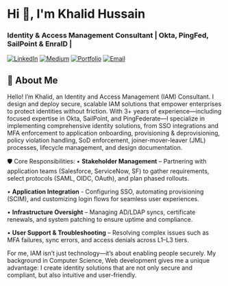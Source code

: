 # Hi 👋, I'm Khalid Hussain

### Identity & Access Management Consultant | Okta, PingFed, SailPoint & EnraID |

[![LinkedIn](https://img.shields.io/badge/LinkedIn-Connect-%230077B5?style=for-the-badge&logo=linkedin)](https://www.linkedin.com/in/iam-khalidhussain/)
[![Medium](https://img.shields.io/badge/Medium-Follow-%23000000?style=for-the-badge&logo=medium)](https://medium.com/@khalid.ghulbi22)
[![Portfolio](https://img.shields.io/badge/Portfolio-Visit-%23FFA500?style=for-the-badge)](https://khalidhussain.live)
[![Email](https://img.shields.io/badge/Email-Contact%20Me-%23D14836?style=for-the-badge&logo=gmail)](mailto:work.khalidhussain@gmail.com)

## 🔐 About Me

Hello! I’m Khalid, an Identity and Access Management (IAM) Consultant. I design and deploy secure, scalable IAM solutions that empower enterprises to protect identities without friction. With 3+ years of experience—including focused expertise in Okta, SailPoint, and PingFederate—I specialize in implementing comprehensive identity solutions, from SSO integrations and MFA enforcement to application onboarding, provisioning & deprovisioning, policy violation handling, SoD enforcement, joiner-mover-leaver (JML) processes, lifecycle management, and design documentation.


🛡️ Core Responsibilities:
• **Stakeholder Management** – Partnering with application teams (Salesforce, ServiceNow, SF) to gather requirements, select protocols (SAML, OIDC, OAuth), and plan phased rollouts.

• **Application Integration** - Configuring SSO, automating provisioning (SCIM), and customizing login flows for seamless user experiences.

• **Infrastructure Oversight** – Managing AD/LDAP syncs, certificate renewals, and system patching to ensure uptime and compliance.

• **User Support & Troubleshooting** – Resolving complex issues such as MFA failures, sync errors, and access denials across L1–L3 tiers.

For me, IAM isn’t just technology—it’s about enabling people securely. My background in Computer Science, Web development gives me a unique advantage: I create identity solutions that are not only secure and compliant, but also intuitive and user-friendly.




